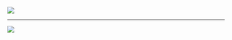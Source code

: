 
![](https://github-readme-stats.vercel.app/api/top-langs/?username=shaah1d&theme=dark&hide_border=false&include_all_commits=false&count_private=false&layout=compact)

---
[![](https://visitcount.itsvg.in/api?id=shaah1d&icon=0&color=0)](https://visitcount.itsvg.in)

<!-- Proudly created with GPRM ( https://gprm.itsvg.in ) -->
